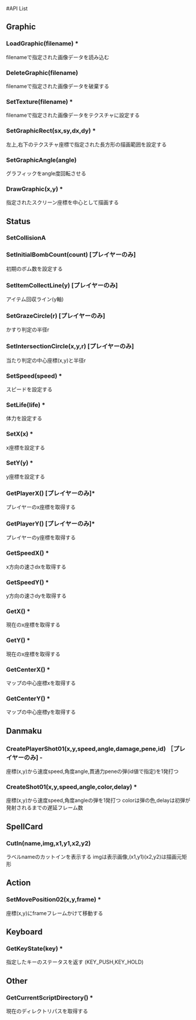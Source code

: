 #API List

## Graphic
### LoadGraphic(filename) *
filenameで指定された画像データを読み込む
### DeleteGraphic(filename) 
filenameで指定された画像データを破棄する
### SetTexture(filename) *
filenameで指定された画像データをテクスチャに設定する
### SetGraphicRect(sx,sy,dx,dy) *
左上,右下のテクスチャ座標で指定された長方形の描画範囲を設定する
### SetGraphicAngle(angle)
グラフィックをangle度回転させる
### DrawGraphic(x,y) *
指定されたスクリーン座標を中心として描画する

## Status
### SetCollisionA
### SetInitialBombCount(count) [プレイヤーのみ]
初期のボム数を設定する
### SetItemCollectLine(y) [プレイヤーのみ]
アイテム回収ライン(y軸)
### SetGrazeCircle(r) [プレイヤーのみ]
かすり判定の半径r
### SetIntersectionCircle(x,y,r) [プレイヤーのみ]
当たり判定の中心座標(x,y)と半径r
### SetSpeed(speed) *
スピードを設定する
### SetLife(life) *
体力を設定する
### SetX(x) *
x座標を設定する
### SetY(y) *
y座標を設定する
### GetPlayerX() [プレイヤーのみ]*
プレイヤーのx座標を取得する
### GetPlayerY() [プレイヤーのみ]*
プレイヤーのy座標を取得する
### GetSpeedX() *
x方向の速さdxを取得する
### GetSpeedY() *
y方向の速さdyを取得する
### GetX() *
現在のx座標を取得する
### GetY() *
現在のx座標を取得する
### GetCenterX() *
マップの中心座標xを取得する
### GetCenterY() *
マップの中心座標yを取得する


## Danmaku
### CreatePlayerShot01(x,y,speed,angle,damage,pene,id) ［プレイヤーのみ] -
座標(x,y)から速度speed,角度angle,貫通力peneの弾(id値で指定)を1発打つ
### CreateShot01(x,y,speed,angle,color,delay) *
座標(x,y)から速度speed,角度angleの弾を1発打つ
colorは弾の色,delayは初弾が発射されるまでの遅延フレーム数

## SpellCard
### CutIn(name,img,x1,y1,x2,y2)
ラベルnameのカットインを表示する
imgは表示画像,(x1,y1)(x2,y2)は描画元矩形

## Action
### SetMovePosition02(x,y,frame) *
座標(x,y)にframeフレームかけて移動する

## Keyboard 
### GetKeyState(key) *
指定したキーのステータスを返す
(KEY_PUSH,KEY_HOLD)
## Other
### GetCurrentScriptDirectory() *
現在のディレクトリパスを取得する

